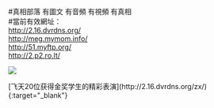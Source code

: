 <link rel="stylesheet" href="//github.com/sindresorhus/github-markdown-css">

#真相部落 有圖文 有音頻 有視頻 有真相<br>
#當前有效網址：<br>
http://2.16.dvrdns.org/<br>
http://meg.mymom.info/<br>
http://51.myftp.org/<br>
http://2.p2.ro.lt/<br>

<a href="http://2.16.dvrdns.org/zx/" target="_blank"><img src="http://2.16.dvrdns.org/pic/2016/11/p7829911a215010452.jpg">

                         
</a>
[飞天20位获得金奖学生的精彩表演](http://2.16.dvrdns.org/zx/){:target="_blank"}
